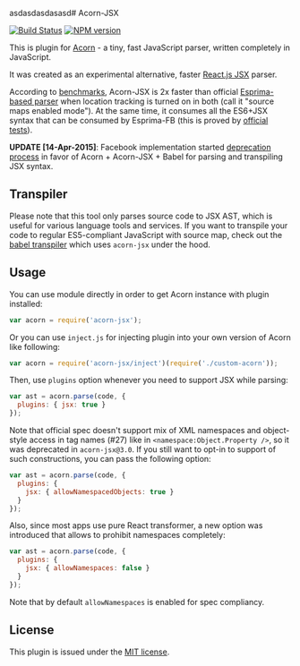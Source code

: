 asdasdasdasasd# Acorn-JSX

[![Build Status](https://travis-ci.org/RReverser/acorn-jsx.svg?branch=master)](https://travis-ci.org/RReverser/acorn-jsx)
[![NPM version](https://img.shields.io/npm/v/acorn-jsx.svg)](https://www.npmjs.org/package/acorn-jsx)

This is plugin for [Acorn](http://marijnhaverbeke.nl/acorn/) - a tiny, fast JavaScript parser, written completely in JavaScript.

It was created as an experimental alternative, faster [React.js JSX](http://facebook.github.io/react/docs/jsx-in-depth.html) parser.

According to [benchmarks](https://github.com/RReverser/acorn-jsx/blob/master/test/bench.html), Acorn-JSX is 2x faster than official [Esprima-based parser](https://github.com/facebook/esprima) when location tracking is turned on in both (call it "source maps enabled mode"). At the same time, it consumes all the ES6+JSX syntax that can be consumed by Esprima-FB (this is proved by [official tests](https://github.com/RReverser/acorn-jsx/blob/master/test/tests-jsx.js)).

**UPDATE [14-Apr-2015]**: Facebook implementation started [deprecation process](https://github.com/facebook/esprima/issues/111) in favor of Acorn + Acorn-JSX + Babel for parsing and transpiling JSX syntax.

## Transpiler

Please note that this tool only parses source code to JSX AST, which is useful for various language tools and services. If you want to transpile your code to regular ES5-compliant JavaScript with source map, check out the [babel transpiler](https://babeljs.io/) which uses `acorn-jsx` under the hood.

## Usage

You can use module directly in order to get Acorn instance with plugin installed:

```javascript
var acorn = require('acorn-jsx');
```

Or you can use `inject.js` for injecting plugin into your own version of Acorn like following:

```javascript
var acorn = require('acorn-jsx/inject')(require('./custom-acorn'));
```

Then, use `plugins` option whenever you need to support JSX while parsing:

```javascript
var ast = acorn.parse(code, {
  plugins: { jsx: true }
});
```

Note that official spec doesn't support mix of XML namespaces and object-style access in tag names (#27) like in `<namespace:Object.Property />`, so it was deprecated in `acorn-jsx@3.0`. If you still want to opt-in to support of such constructions, you can pass the following option:

```javascript
var ast = acorn.parse(code, {
  plugins: {
    jsx: { allowNamespacedObjects: true }
  }
});
```

Also, since most apps use pure React transformer, a new option was introduced that allows to prohibit namespaces completely:

```javascript
var ast = acorn.parse(code, {
  plugins: {
    jsx: { allowNamespaces: false }
  }
});
```

Note that by default `allowNamespaces` is enabled for spec compliancy.

## License

This plugin is issued under the [MIT license](./LICENSE).
